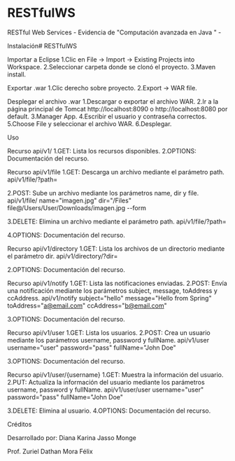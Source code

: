 # RESTfulWS

RESTful Web Services - Evidencia de "Computación avanzada en Java " -



Instalación# RESTfulWS

Importar a Eclipse
1.Clic en File -> Import -> Existing Projects into Workspace.
2.Seleccionar carpeta donde se clonó el proyecto.
3.Maven install.

Exportar .war
1.Clic derecho sobre proyecto.
2.Export -> WAR file.

Desplegar el archivo .war
1.Descargar o exportar el archivo WAR.
2.Ir a la página principal de Tomcat http://localhost:8090 o http://localhost:8080 por default.
3.Manager App.
4.Escribir el usuario y contraseña correctos.
5.Choose File y seleccionar el archivo WAR.
6.Desplegar.

Uso

Recurso api/v1/
1.GET: Lista los recursos disponibles.
2.OPTIONS: Documentación del recurso.

Recurso api/v1/file
1.GET: Descarga un archivo mediante el parámetro path.
api/v1/file/?path=

2.POST: Sube un archivo mediante los parámetros name, dir y file.
api/v1/file/ name="imagen.jpg" dir="/Files" file@/Users/User/Downloads/imagen.jpg --form

3.DELETE: Elimina un archivo mediante el parámetro path.
api/v1/file/?path=

4.OPTIONS: Documentación del recurso.

Recurso api/v1/directory
1.GET: Lista los archivos de un directorio mediante el parámetro dir.
api/v1/directory/?dir=

2.OPTIONS: Documentación del recurso.

Recurso api/v1/notify
1.GET: Lista las notificaciones enviadas.
2.POST: Envía una notificación mediante los parámetros subject, message, toAddress y ccAddress.
api/v1/notify subject="hello" message="Hello from Spring" toAddress="a@email.com" ccAddress="b@email.com"

3.OPTIONS: Documentación del recurso.

Recurso api/v1/user
1.GET: Lista los usuarios.
2.POST: Crea un usuario mediante los parámetros username, password y fullName.
api/v1/user username="user" password="pass" fullName="John Doe"

3.OPTIONS: Documentación del recurso.

Recurso api/v1/user/{username}
1.GET: Muestra la información del usuario.
2.PUT: Actualiza la información del usuario mediante los parámetros username, password y fullName.
api/v1/user/user username="user" password="pass" fullName="John Doe"

3.DELETE: Elimina al usuario.
4.OPTIONS: Documentación del recurso.

Créditos

Desarrollado por: Diana Karina Jasso Monge

Prof. Zuriel Dathan Mora Félix




